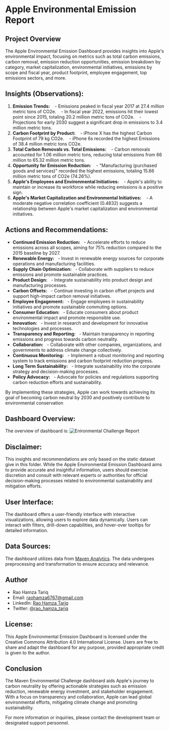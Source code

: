 # Apple Environmental Emission Report

## Project Overview 
The Apple Environmental Emission Dashboard provides insights into Apple's environmental impact, focusing on metrics such as total carbon emissions, carbon removal, emission reduction opportunities, emission breakdown by category, market capitalization, environmental initiatives, emissions by scope and fiscal year, product footprint, employee engagement, top emissions sectors, and more.


## Insights (Observations):
1. **Emission Trends:**
   - Emissions peaked in fiscal year 2017 at 27.4 million metric tons of CO2e.
   - In fiscal year 2022, emissions hit their lowest point since 2015, totaling 20.2 million metric tons of CO2e.
   - Projections for early 2030 suggest a significant drop in emissions to 3.4 million metric tons.
3. **Carbon Footprint by Product:**
   - iPhone X has the highest Carbon Footprint of 79 kg CO2e.
   - iPhone 6s recorded the highest Emissions of 38.4 million metric tons CO2e.
4. **Total Carbon Removals vs. Total Emissions:**
   - Carbon removals accounted for 1.06 million metric tons, reducing total emissions from 66 million to 65.32 million metric tons.
5. **Opportunity for Emission Reduction:**
   - "Manufacturing (purchased goods and services)" recorded the highest emissions, totaling 15.66 million metric tons of CO2e (74.26%).
6. **Apple's Employees and Environmental Initiatives:**
   - Apple's ability to maintain or increase its workforce while reducing emissions is a positive sign.
7. **Apple's Market Capitalization and Environmental Initiatives:**
   - A moderate negative correlation coefficient (0.4832) suggests a relationship between Apple's market capitalization and environmental initiatives.

## Actions and Recommendations:
- **Continued Emission Reduction:**
  - Accelerate efforts to reduce emissions across all scopes, aiming for 75% reduction compared to the 2015 baseline by 2027.
- **Renewable Energy:**
  - Invest in renewable energy sources for corporate operations and manufacturing facilities.
- **Supply Chain Optimization:**
  - Collaborate with suppliers to reduce emissions and promote sustainable practices.
- **Product Design:**
  - Integrate sustainability into product design and manufacturing processes.
- **Carbon Offsets:**
  - Continue investing in carbon offset projects and support high-impact carbon removal initiatives.
- **Employee Engagement:**
  - Engage employees in sustainability initiatives and promote sustainable commuting options.
- **Consumer Education:**
  - Educate consumers about product environmental impact and promote responsible use.
- **Innovation:**
  - Invest in research and development for innovative technologies and processes.
- **Transparency and Reporting:**
  - Maintain transparency in reporting emissions and progress towards carbon neutrality.
- **Collaboration:**
  - Collaborate with other companies, organizations, and governments to address climate change collectively.
- **Continuous Monitoring:**
  - Implement a robust monitoring and reporting system to track emissions and carbon footprint reduction progress.
- **Long Term Sustainability:**
  - Integrate sustainability into the corporate strategy and decision-making processes.
- **Policy Advocacy:**
  - Advocate for policies and regulations supporting carbon reduction efforts and sustainability.

By implementing these strategies, Apple can work towards achieving its goal of becoming carbon neutral by 2030 and positively contribute to environmental conservation

## Dashboard Overview:
The overview of dashboard is:
![ Enironmental Challenge Report ](https://github.com/RaoHamzaTariq/Power-BI-Projects/assets/147372279/15c4fe0c-5dae-4575-b5a5-c2cbbb9bf637)


## Disclaimer:
This insights and recommendations are only based on the static dataset give in this folder. While the Apple Environmental Emission Dashboard aims to provide accurate and insightful information, users should exercise discretion and consult with relevant experts or authorities for official decision-making processes related to environmental sustainability and mitigation efforts. 

## User Interface:
The dashboard offers a user-friendly interface with interactive visualizations, allowing users to explore data dynamically. Users can interact with filters, drill-down capabilities, and hover-over tooltips for detailed information.

## Data Sources:
The dashboard utilizes data from [Maven Analytics](https://mavenanalytics.io/challenges/maven-environmental-challenge/27). The data undergoes preprocessing and transformation to ensure accuracy and relevance.

## Author
- Rao Hamza Tariq
- Email: raohamza6767@gmail.com
- LinkedIn: [Rao Hamza Tariq](https://www.linkedin.com/in/rao-hamza-tariq/)
- Twitter: [@rao_hamza_tariq](https://twitter.com/rao_hamza_tariq)

## License: 
This Apple Environmental Emission Dashboard is licensed under the Creative Commons Attribution 4.0 International License. Users are free to share and adapt the dashboard for any purpose, provided appropriate credit is given to the author.

## Conclusion 
The Maven Environmental Challenge dashboard aids Apple's journey to carbon neutrality by offering actionable strategies such as emission reduction, renewable energy investment, and stakeholder engagement. With a focus on transparency and collaboration, Apple can lead global environmental efforts, mitigating climate change and promoting sustainability.

For more information or inquiries, please contact the development team or designated support personnel.

